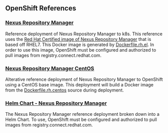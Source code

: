 ## OpenShift References

### [Nexus Repository Manager](./nexus-repository-manager.yaml)

Reference deployment of Nexus Repository Manager to k8s. This reference uses the 
[Red Hat Certified image of Nexus Repository Manager][0] that is based off RHEL7. This Docker image is generated by
[Dockerfile.rh.el][1]. In order to use this image, OpenShift must be configured and authorized to pull images from
registry.connect.redhat.com.

### [Nexus Repository Manager CentOS](./nexus-repository-manager-centos.yaml)

Alterative reference deployment of Nexus Repository Manager to OpenShift using a CentOS base image. This deployment
will build a Docker image from the [Dockerfile.rh.centos][2] source during deployment.

### [Helm Chart - Nexus Repository Manager](./helm/nexus-repository-manager)

The Nexus Repository Manager reference deployment broken down into a Helm Chart. To use, OpenShift must be configured
and authorized to pull images from registry.connect.redhat.com.

[0]: https://access.redhat.com/containers/#/registry.connect.redhat.com/sonatype/nexus-repository-manager
[1]: https://github.com/sonatype/docker-nexus3/blob/master/Dockerfile.rh.el
[2]: https://github.com/sonatype/docker-nexus3/blob/master/Dockerfile.rh.centos

